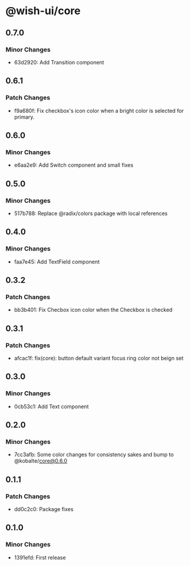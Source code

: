 # @wish-ui/core

## 0.7.0

### Minor Changes

- 63d2920: Add Transition component

## 0.6.1

### Patch Changes

- f9a680f: Fix checkbox's icon color when a bright color is selected for primary.

## 0.6.0

### Minor Changes

- e6aa2e9: Add Switch component and small fixes

## 0.5.0

### Minor Changes

- 517b788: Replace @radix/colors package with local references

## 0.4.0

### Minor Changes

- faa7e45: Add TextField component

## 0.3.2

### Patch Changes

- bb3b401: Fix Checbox icon color when the Checkbox is checked

## 0.3.1

### Patch Changes

- afcac1f: fix(core): button default variant focus ring color not beign set

## 0.3.0

### Minor Changes

- 0cb53c1: Add Text component

## 0.2.0

### Minor Changes

- 7cc3afb: Some color changes for consistency sakes and bump to @kobalte/core@0.6.0

## 0.1.1

### Patch Changes

- dd0c2c0: Package fixes

## 0.1.0

### Minor Changes

- 1391efd: First release
